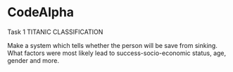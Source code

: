 # CodeAlpha

Task 1
TITANIC CLASSIFICATION

Make a system which tells whether the person
will be save from sinking. What factors were
most likely lead to success-socio-economic
status, age, gender and more.

